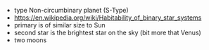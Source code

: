 - type Non-circumbinary planet (S-Type)
- https://en.wikipedia.org/wiki/Habitability_of_binary_star_systems
- primary is of similar size to Sun
- second star is the brightest star on the sky (bit more that Venus)
- two moons